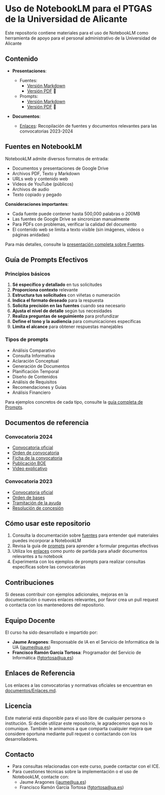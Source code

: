 # Uso de NotebookLM para el PTGAS de la Universidad de Alicante
Este repositorio contiene materiales para el uso de NotebookLM como herramienta de apoyo para el personal administrativo de la Universidad de Alicante

## Contenido

- **Presentaciones**:
  - Fuentes: 
    - [Versión Markdown](presentacion/Fuentes.md) 
    - [Versión PDF](presentacion/Fuentes.pdf) 📄
  - Prompts: 
    - [Versión Markdown](presentacion/Prompts.md) 
    - [Versión PDF](presentacion/Prompts.pdf) 📄

- **Documentos**:
  - [Enlaces](documentos/Enlaces.md): Recopilación de fuentes y documentos relevantes para las convocatorias 2023-2024

## Fuentes en NotebookLM

NotebookLM admite diversos formatos de entrada:

- Documentos y presentaciones de Google Drive
- Archivos PDF, Texto y Markdown
- URLs web y contenido web
- Videos de YouTube (públicos)
- Archivos de audio
- Texto copiado y pegado

**Consideraciones importantes**:
- Cada fuente puede contener hasta 500,000 palabras o 200MB
- Las fuentes de Google Drive se sincronizan manualmente
- Para PDFs con problemas, verificar la calidad del documento
- El contenido web se limita a texto visible (sin imágenes, videos o páginas anidadas)

Para más detalles, consulte la [presentación completa sobre Fuentes](presentacion/Fuentes.md).

## Guía de Prompts Efectivos

### Principios básicos

1. **Sé específico y detallado** en tus solicitudes
2. **Proporciona contexto** relevante 
3. **Estructura tus solicitudes** con viñetas o numeración
4. **Indica el formato deseado** para la respuesta
5. **Solicita precisión en las fuentes** cuando sea necesario
6. **Ajusta el nivel de detalle** según tus necesidades
7. **Realiza preguntas de seguimiento** para profundizar
8. **Define el tono y la audiencia** para comunicaciones específicas
9. **Limita el alcance** para obtener respuestas manejables

### Tipos de prompts

- Análisis Comparativo
- Consulta Informativa
- Aclaración Conceptual
- Generación de Documentos
- Planificación Temporal
- Diseño de Contenidos
- Análisis de Requisitos
- Recomendaciones y Guías
- Análisis Financiero

Para ejemplos concretos de cada tipo, consulte la [guía completa de Prompts](presentacion/Prompts.md).

## Documentos de referencia

### Convocatoria 2024
- [Convocatoria oficial](https://www.aei.gob.es/convocatorias/buscador-convocatorias/proyectos-generacion-conocimiento-2024/convocatoria)
- [Orden de convocatoria](https://www.pap.hacienda.gob.es/bdnstrans/GE/es/convocatoria/801943/document/1174086)
- [Ficha de la convocatoria](https://www.pap.hacienda.gob.es/bdnstrans/GE/es/convocatorias/801943)
- [Publicación BOE](https://www.boe.es/boe/dias/2024/12/12/pdfs/BOE-B-2024-45527.pdf)
- [Video explicativo](https://www.youtube.com/watch?v=h5TjnwxJHw4&t=61s)

### Convocatoria 2023
- [Convocatoria oficial](https://www.aei.gob.es/convocatorias/buscador-convocatorias/proyectos-generacion-conocimiento-2023)
- [Orden de bases](https://www.aei.gob.es/convocatorias/buscador-convocatorias/proyectos-generacion-conocimiento-2023/orden-bases)
- [Tramitación de la ayuda](https://www.aei.gob.es/convocatorias/buscador-convocatorias/proyectos-generacion-conocimiento-2023/tramitacion-ayuda-0)
- [Resolución de concesión](https://www.aei.gob.es/sites/default/files/convocatory_info/2024-07/PID2023-PRP-Contratos-Predoctorales.pdf)

## Cómo usar este repositorio

1. Consulta la documentación sobre [fuentes](presentacion/Fuentes.md) para entender qué materiales puedes incorporar a NotebookLM
2. Revisa la guía de [prompts](presentacion/Prompts.md) para aprender a formular preguntas efectivas
3. Utiliza los [enlaces](documentos/Enlaces.md) como punto de partida para añadir documentos relevantes a tu notebook
4. Experimenta con los ejemplos de prompts para realizar consultas específicas sobre las convocatorias

## Contribuciones

Si deseas contribuir con ejemplos adicionales, mejoras en la documentación o nuevos enlaces relevantes, por favor crea un pull request o contacta con los mantenedores del repositorio.

## Equipo Docente

El curso ha sido desarrollado e impartido por:

- **Jaume Aragones**: Responsable de IA en el Servicio de Informática de la UA (jaume@ua.es)
- **Francisco Ramón García Tortosa**: Programador del Servicio de Informática (fgtortosa@ua.es)

## Enlaces de Referencia

Los enlaces a las convocatorias y normativas oficiales se encuentran en [documentos/Enlaces.md](documentos/Enlaces.md).

## Licencia

Este material está disponible para el uso libre de cualquier persona o institución. Si decide utilizar este repositorio, le agradecemos que nos lo comunique. También le animamos a que comparta cualquier mejora que considere oportuna mediante pull request o contactando con los desarrolladores.

## Contacto

- Para consultas relacionadas con este curso, puede contactar con el ICE.
- Para cuestiones técnicas sobre la implementación o el uso de NotebookLM, contacte con:
  - Jaume Aragones (jaume@ua.es)
  - Francisco Ramón García Tortosa (fgtortosa@ua.es)
